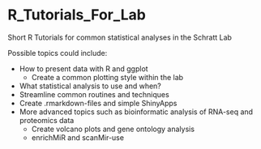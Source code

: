 # R_Tutorials_For_Lab
Short R Tutorials for common statistical analyses in the Schratt Lab

Possible topics could include:
  - How to present data with R and ggplot
    - Create a common plotting style within the lab
  - What statistical analysis to use and when?
  - Streamline common routines and techniques
  - Create .rmarkdown-files and simple ShinyApps
  - More advanced topics such as bioinformatic analysis of RNA-seq and proteomics data
    - Create volcano plots and gene ontology analysis
    - enrichMiR and scanMir-use
